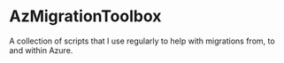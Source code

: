 # AzMigrationToolbox

A collection of scripts that I use regularly to help with migrations from, to and within Azure.
